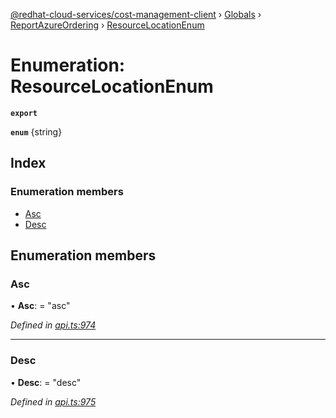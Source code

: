 [@redhat-cloud-services/cost-management-client](../README.md) › [Globals](../globals.md) › [ReportAzureOrdering](../modules/reportazureordering.md) › [ResourceLocationEnum](reportazureordering.resourcelocationenum.md)

# Enumeration: ResourceLocationEnum

**`export`** 

**`enum`** {string}

## Index

### Enumeration members

* [Asc](reportazureordering.resourcelocationenum.md#asc)
* [Desc](reportazureordering.resourcelocationenum.md#desc)

## Enumeration members

###  Asc

• **Asc**: = "asc"

*Defined in [api.ts:974](https://github.com/RedHatInsights/javascript-clients/blob/master/packages/cost-management/api.ts#L974)*

___

###  Desc

• **Desc**: = "desc"

*Defined in [api.ts:975](https://github.com/RedHatInsights/javascript-clients/blob/master/packages/cost-management/api.ts#L975)*
